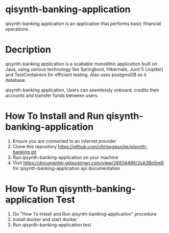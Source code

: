 # qisynth-banking-application
qisynth-banking application is an application that performs basic financial operations.

# Decription
qisynth-banking application is a scabable monolithic application built on Java, using various technology like Springboot, Hibernate, Junit 5 (Jupiter) and TestContainers for efficient testing. Also uses postgresDB as it database.

qisynth-banking application, Users can seamlessly onboard, credits their accounts and transfer funds between users.

# How To Install and Run qisynth-banking-application

1. Ensure you are connected to an internet provider
2. Clone this repository https://github.com/chrisogwuche/qisynth-banking.git
3. Run qisynth-banking-application on your machine
4. Visit https://documenter.getpostman.com/view/26834488/2sA3Bq5reB for qisynth-banking-application api documentation

# How To Run qisynth-banking-application Test
1. Do "How To Install and Run qisynth-banking-application" procedure
2. Install docker and start docker
3. Run qisynth-banking-application test
